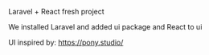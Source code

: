 Laravel + React fresh project

We installed Laravel and added ui package and React to ui

UI inspired by: https://pony.studio/
